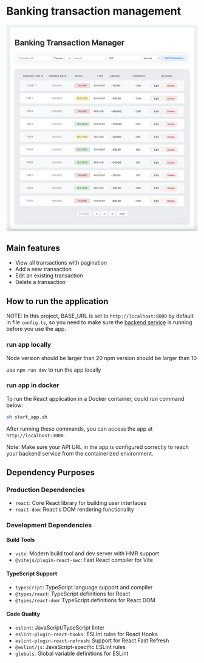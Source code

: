 # Banking transaction management
![screeshot for the app](image.png)
## Main features
- View all transactions with pagination
- Add a new transaction
- Edit an existing transaction
- Delete a transaction

## How to run the application
NOTE: In this project, BASE_URL is set to `http://localhost:8080` by default in file `config.ts`, so you need to make sure the [backend service](https://github.com/xlavid/bank-transaction-server) is running before you use the app.


### run app locally
Node version should be larger than 20
npm version should be larger than 10


use `npm run dev` to run the app locally

### run app in docker
To run the React application in a Docker container, could run command below:

```bash
sh start_app.sh
```

After running these commands, you can access the app at `http://localhost:3000`.

Note: Make sure your API URL in the app is configured correctly to reach your backend service from the containerized environment.

## Dependency Purposes
### Production Dependencies
- `react`: Core React library for building user interfaces
- `react-dom`: React's DOM rendering functionality

### Development Dependencies
#### Build Tools
- `vite`: Modern build tool and dev server with HMR support
- `@vitejs/plugin-react-swc`: Fast React compiler for Vite

#### TypeScript Support
- `typescript`: TypeScript language support and compiler
- `@types/react`: TypeScript definitions for React
- `@types/react-dom`: TypeScript definitions for React DOM

#### Code Quality
- `eslint`: JavaScript/TypeScript linter
- `eslint-plugin-react-hooks`: ESLint rules for React Hooks
- `eslint-plugin-react-refresh`: Support for React Fast Refresh
- `@eslint/js`: JavaScript-specific ESLint rules
- `globals`: Global variable definitions for ESLint